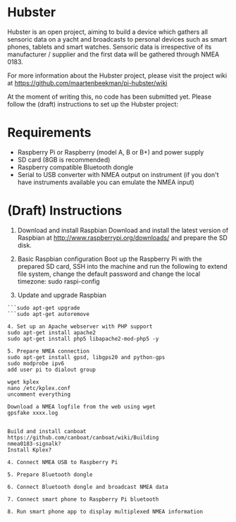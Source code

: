 Hubster
======

Hubster is an open project, aiming to build a device which gathers all sensoric data on a yacht and broadcasts to personal devices such as smart phones, tablets and smart watches. Sensoric data is irrespective of its manufacturer / supplier and the first data will be gathered through NMEA 0183.

For more information about the Hubster project, please visit the project wiki at https://github.com/maartenbeekman/pi-hubster/wiki

At the moment of writing this, no code has been submitted yet. Please follow the (draft) instructions to set up the Hubster project:

Requirements
============
- Raspberry Pi or Raspberry (model A, B or B+) and power supply
- SD card (8GB is recommended)
- Raspberry compatible Bluetooth dongle
- Serial to USB converter with NMEA output on instrument (if you don't have instruments available you can emulate the NMEA input)

(Draft) Instructions
====================
1. Download and install Raspbian
Download and install the latest version of Raspbian at http://www.raspberrypi.org/downloads/ and prepare the SD disk.

2. Basic Raspbian configuration
Boot up the Raspberry Pi with the prepared SD card, SSH into the machine and run the following to extend file system, change the default password and change the local timezone: sudo raspi-config

3. Update and upgrade Raspbian
```sudo apt-get update
```sudo apt-get upgrade
```sudo apt-get autoremove

4. Set up an Apache webserver with PHP support
sudo apt-get install apache2
sudo apt-get install php5 libapache2-mod-php5 -y

5. Prepare NMEA connection
sudo apt-get install gpsd, libgps20 and python-gps
sudo modprobe ipv6
add user pi to dialout group

wget kplex
nano /etc/kplex.conf
uncomment everything

Download a NMEA logfile from the web using wget
gpsfake xxxx.log


Build and install canboat https://github.com/canboat/canboat/wiki/Building
nmea0183-signalk?
Install Kplex?

4. Connect NMEA USB to Raspberry Pi

5. Prepare Bluetooth dongle

6. Connect Bluetooth dongle and broadcast NMEA data

7. Connect smart phone to Raspberry Pi bluetooth

8. Run smart phone app to display multiplexed NMEA information

